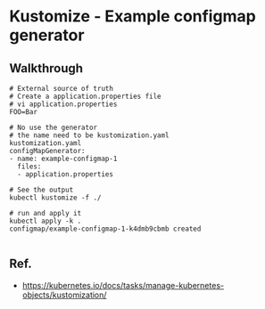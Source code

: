 # Kustomize - Example configmap generator 

## Walkthrough 

```
# External source of truth 
# Create a application.properties file
# vi application.properties
FOO=Bar

# No use the generator 
# the name need to be kustomization.yaml 
kustomization.yaml
configMapGenerator:
- name: example-configmap-1
  files:
  - application.properties

# See the output 
kubectl kustomize -f ./ 

# run and apply it 
kubectl apply -k .
configmap/example-configmap-1-k4dmb9cbmb created


```

## Ref. 

  * https://kubernetes.io/docs/tasks/manage-kubernetes-objects/kustomization/
